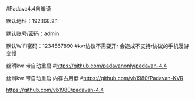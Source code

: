 #Padava4.4自编译

 
默认地址：192.168.2.1
 
默认账号/密码：admin
 
默认WiFi密码：1234567890
#kvr协议不需要开r 会造成不支持r协议的手机漫游变慢

丝滑kvr 带自动重启
#https://github.com/padavanonly/padavan-4.4


丝滑kvr 带自动重启 内存占用低
#https://github.com/vb1980/Padavan-KVR

https://github.com/vb1980/padavan-4.4
